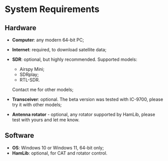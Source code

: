 # System Requirements

## Hardware

- **Computer**: any modern 64-bit PC;
- **Internet**: required, to download satellite data;
- **SDR**: optional, but highly recommended. Supported models:
  - Airspy Mini;
  - SDRplay;
  - RTL-SDR.

  Contact me for other models;
- **Transceiver**: optional. The beta version was tested with IC-9700, please try it with other models;
- **Antenna rotator** - optional, any rotator supported by HamLib, please test with yours and let me know.

## Software

- **OS**: Windows 10 or Windows 11, 64-bit only;
- **HamLib**: optional, for CAT and rotator control.
